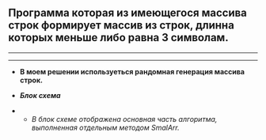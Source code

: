 ## Программа которая из имеющегося массива строк формирует массив из строк, длинна которых меньше либо равна 3 символам.
------
---

 - **В моем решении используеться рандомная генерация массива строк.** 

-  ***Блок схема***
- * *В блок схеме отображена основная часть алгоритма, выполненная отдельным методом SmalArr.*

